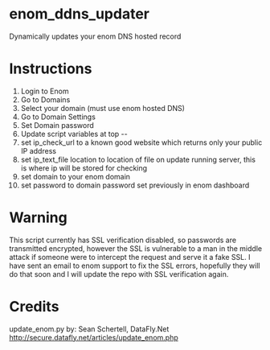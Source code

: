 # enom_ddns_updater
Dynamically updates your enom DNS hosted record


# Instructions
1. Login to Enom
2. Go to Domains
3. Select your domain (must use enom hosted DNS)
4. Go to Domain Settings
5. Set Domain password
6. Update script variables at top -- 
7. set ip_check_url to a known good website which returns only your public IP address
8. set ip_text_file location to location of file on update running server, this is where ip will be stored for checking
9. set domain to your enom domain
10. set password to domain password set previously in enom dashboard

# Warning
This script currently has SSL verification disabled, so passwords are transmitted encrypted, however the SSL is vulnerable to a man in the middle attack if someone were to intercept the request and serve it a fake SSL. I have sent an email to enom support to fix the SSL errors, hopefully they will do that soon and I will update the repo with SSL verification again.

# Credits
update_enom.py by: Sean Schertell, DataFly.Net
http://secure.datafly.net/articles/update_enom.php
